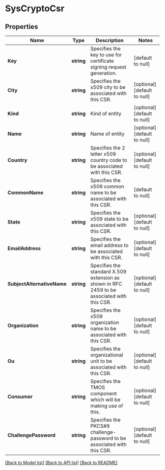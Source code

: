 # SysCryptoCsr

## Properties
Name | Type | Description | Notes
------------ | ------------- | ------------- | -------------
**Key** | **string** | Specifies the key to use for certificate signing request generation. | [default to null]
**City** | **string** | Specifies the x509 city to be associated with this CSR. | [optional] [default to null]
**Kind** | **string** | Kind of entity | [optional] [default to null]
**Name** | **string** | Name of entity | [optional] [default to null]
**Country** | **string** | Specifies the 2 letter x509 country code to be associated with this CSR. | [optional] [default to null]
**CommonName** | **string** | Specifies the x509 common name to be associated with this CSR. | [default to null]
**State** | **string** | Specifies the x509 state to be associated with this CSR. | [optional] [default to null]
**EmailAddress** | **string** | Specifies the email address to be associated with this CSR. | [optional] [default to null]
**SubjectAlternativeName** | **string** | Specifies the standard X.509 extension as shown in RFC 2459 to be associated with this CSR. | [optional] [default to null]
**Organization** | **string** | Specifies the x509 organization name to be associated with this CSR. | [optional] [default to null]
**Ou** | **string** | Specifies the organizational unit to be associated with this CSR. | [optional] [default to null]
**Consumer** | **string** | Specifies the TMOS component which will be making use of this. | [optional] [default to null]
**ChallengePassword** | **string** | Specifies the PKCS#9 challenge-password to be associated with this CSR. | [optional] [default to null]

[[Back to Model list]](../README.md#documentation-for-models) [[Back to API list]](../README.md#documentation-for-api-endpoints) [[Back to README]](../README.md)


